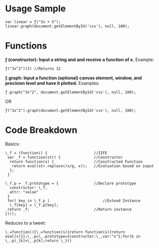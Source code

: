Usage Sample
============

	var linear = ƒ("3x + 5");
	linear.graph(document.getElementById('cvs'), null, 100);

Functions
=========

__ƒ (constructor):	Input a string and and receive a function of x.__
Example:

	ƒ("3x^2")(2) //Returns 12
	
__ƒ.graph: Input a function (optional) canvas element, window, and precision level and have it plotted.__
Examples:

	ƒ.graph("3x^2", document.getElementById('cvs'), null, 100);

OR

	ƒ("3x^2").graph(document.getElementById('cvs'), null, 100);
	
Code Breakdown
==============

Basics:

	\_f = (function() {						//IIFE
	 var _f = function(str) {				//Constructor
	  return function(x) {					//Constructed Function
	   return eval(str.replace(/x/g, x));	//Evaluation based on input
	  };
	 }
	
	\_f.p = _f.prototype = {				//Declare prototype
	  constructor: \_f,
	  attr: "value"
	 }
	 for( key in \_f.p )						//Extend Instance
	  \_f[key] = \_f.p[key];
	 return _f;								//Return instance
	})(); 

Reduces to a tweet:

	\_=function(){\_=function(s){return function(x){return eval(s)}};\_.p=\_.prototype={constructor:\_,var:"x"};for(k in \_.p)_[k]=\_.p[k];return \_}()

	


